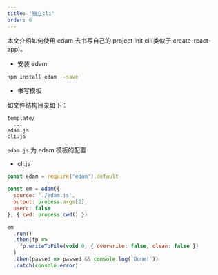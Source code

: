 ```yaml
---
title: "独立cli"
order: 6
---
```


本文介绍如何使用 edam 去书写自己的 project init cli(类似于 create-react-app)。

* 安装 edam

```bash
npm install edam --save
```

* 书写模板

如文件结构目录如下：

```
template/
  ...
edam.js
cli.js
```

`edam.js` 为 edam 模板的配置

* cli.js

```javascript
const edam = require('edam').default

const em = edam({
  source: './edam.js',
  output: process.args[2],
  userc: false
}, { cwd: process.cwd() })

em
  .run()
  .then(fp =>
    fp.writeToFile(void 0, { overwrite: false, clean: false })
  )
  .then(passed => passed && console.log('Done!'))
  .catch(console.error)
```
